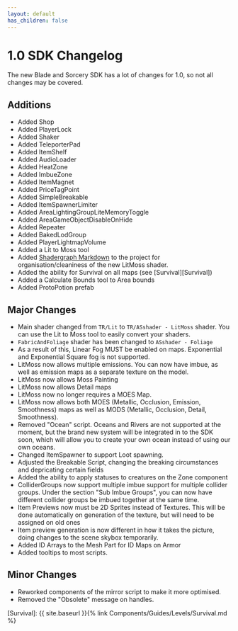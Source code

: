 ```yaml
---
layout: default
has_children: false
---
```


# 1.0 SDK Changelog

The new Blade and Sorcery SDK has a lot of changes for 1.0, so not all changes may be covered.

## Additions

- Added Shop
- Added PlayerLock
- Added Shaker
- Added TeleporterPad
- Added ItemShelf
- Added AudioLoader
- Added HeatZone
- Added ImbueZone
- Added ItemMagnet
- Added PriceTagPoint
- Added SimpleBreakable
- Added ItemSpawnerLimiter
- Added AreaLightingGroupLiteMemoryToggle
- Added AreaGameObjectDisableOnHide
- Added Repeater
- Added BakedLodGroup
- Added PlayerLightmapVolume
- Added a Lit to Moss tool
- Added [Shadergraph Markdown](https://openupm.com/packages/com.needle.shadergraph-markdown/#modal-manualinstallation) to the project for organisation/cleaniness of the new LitMoss shader.
- Added the ability for Survival on all maps (see [Survival][Survival])
- Added a Calculate Bounds tool to Area bounds
- Added ProtoPotion prefab


## Major Changes
- Main shader changed from `TR/Lit` to `TR/ASshader - LitMoss` shader. You can use the Lit to Moss tool to easily convert your shaders.
- `FabricAndFoliage` shader has been changed to `ASshader - Foliage`
- As a result of this, Linear Fog MUST be enabled on maps. Exponential and Exponential Square fog is not supported.
- LitMoss now allows multiple emissions. You can now have imbue, as well as emission maps as a separate texture on the model.
- LitMoss now allows Moss Painting
- LitMoss now allows Detail maps
- LitMoss now no longer requires a MOES Map. 
- LitMoss now allows both MOES (Metallic, Occlusion, Emission, Smoothness) maps as well as MODS (Metallic, Occlusion, Detail, Smoothness). 
- Removed "Ocean" script. Oceans and Rivers are not supported at the moment, but the brand new system will be integrated in to the SDK soon, which will allow you to create your own ocean instead of using our own oceans.
- Changed ItemSpawner to support Loot spawning.
- Adjusted the Breakable Script, changing the breaking circumstances and depricating certain fields
- Added the ability to apply statuses to creatures on the Zone component
- ColliderGroups now support multiple imbue support for multiple collider groups. Under the section "Sub Imbue Groups", you can now have different collider groups be imbued together at the same time.
- Item Previews now must be 2D Sprites instead of Textures. This will be done automatically on generation of the texture, but will need to be assigned on old ones
- Item preview generation is now different in how it takes the picture, doing changes to the scene skybox temporarily. 
- Added ID Arrays to the Mesh Part for ID Maps on Armor
- Added tooltips to most scripts.

## Minor Changes

- Reworked components of the mirror script to make it more optimised.
- Removed the "Obsolete" message on handles.



[Survival]: {{ site.baseurl }}{% link Components/Guides/Levels/Survival.md %}